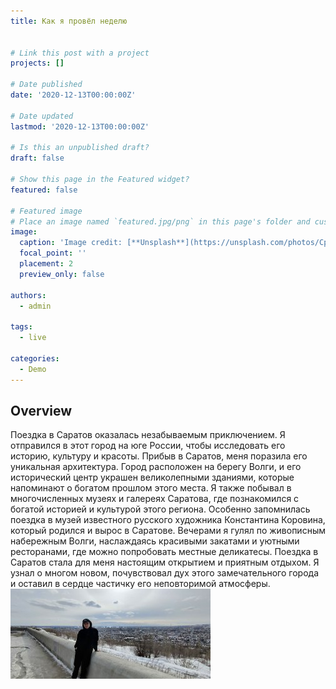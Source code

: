 ```yaml
--- 
title: Как я провёл неделю 
 
 
# Link this post with a project 
projects: [] 
 
# Date published 
date: '2020-12-13T00:00:00Z' 
 
# Date updated 
lastmod: '2020-12-13T00:00:00Z' 
 
# Is this an unpublished draft? 
draft: false 
 
# Show this page in the Featured widget? 
featured: false 
 
# Featured image 
# Place an image named `featured.jpg/png` in this page's folder and customize its options here. 
image: 
  caption: 'Image credit: [**Unsplash**](https://unsplash.com/photos/CpkOjOcXdUY)' 
  focal_point: '' 
  placement: 2 
  preview_only: false 
 
authors: 
  - admin 
 
tags: 
  - live 
 
categories: 
  - Demo 
--- 
```

 
 
## Overview 
 
Поездка в Саратов оказалась незабываемым приключением. Я отправился в этот город на юге России, чтобы исследовать его историю, культуру и красоты. 
Прибыв в Саратов, меня поразила его уникальная архитектура. Город расположен на берегу Волги, и его исторический центр украшен великолепными зданиями, которые напоминают о богатом прошлом этого места. 
Я также побывал в многочисленных музеях и галереях Саратова, где познакомился с богатой историей и культурой этого региона. Особенно запомнилась поездка в музей известного русского художника Константина Коровина, который родился и вырос в Саратове. 
Вечерами я гулял по живописным набережным Волги, наслаждаясь красивыми закатами и уютными ресторанами, где можно попробовать местные деликатесы. 
Поездка в Саратов стала для меня настоящим открытием и приятным отдыхом. Я узнал о многом новом, почувствовал дух этого замечательного города и оставил в сердце частичку его неповторимой атмосферы. 
![](saratov.jpg)
